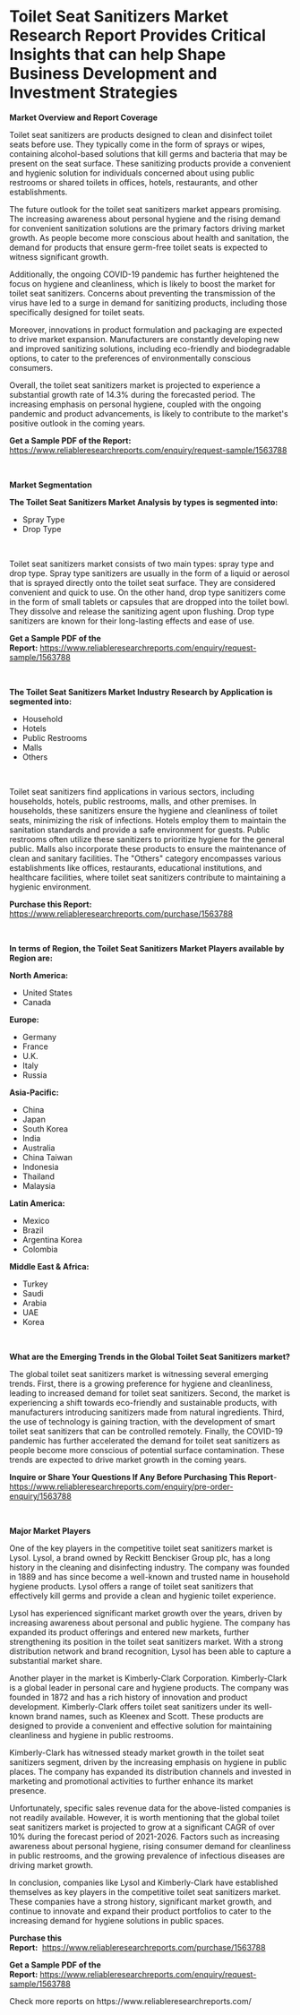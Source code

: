 <p><h1>Toilet Seat Sanitizers Market Research Report Provides Critical Insights that can help Shape Business Development and Investment Strategies</h1></p><p><strong>Market Overview and Report Coverage</strong></p>
<p><p>Toilet seat sanitizers are products designed to clean and disinfect toilet seats before use. They typically come in the form of sprays or wipes, containing alcohol-based solutions that kill germs and bacteria that may be present on the seat surface. These sanitizing products provide a convenient and hygienic solution for individuals concerned about using public restrooms or shared toilets in offices, hotels, restaurants, and other establishments.</p><p>The future outlook for the toilet seat sanitizers market appears promising. The increasing awareness about personal hygiene and the rising demand for convenient sanitization solutions are the primary factors driving market growth. As people become more conscious about health and sanitation, the demand for products that ensure germ-free toilet seats is expected to witness significant growth.</p><p>Additionally, the ongoing COVID-19 pandemic has further heightened the focus on hygiene and cleanliness, which is likely to boost the market for toilet seat sanitizers. Concerns about preventing the transmission of the virus have led to a surge in demand for sanitizing products, including those specifically designed for toilet seats.</p><p>Moreover, innovations in product formulation and packaging are expected to drive market expansion. Manufacturers are constantly developing new and improved sanitizing solutions, including eco-friendly and biodegradable options, to cater to the preferences of environmentally conscious consumers.</p><p>Overall, the toilet seat sanitizers market is projected to experience a substantial growth rate of 14.3% during the forecasted period. The increasing emphasis on personal hygiene, coupled with the ongoing pandemic and product advancements, is likely to contribute to the market's positive outlook in the coming years.</p></p>
<p><strong>Get a Sample PDF of the Report:</strong> <a href="https://www.reliableresearchreports.com/enquiry/request-sample/1563788">https://www.reliableresearchreports.com/enquiry/request-sample/1563788</a></p>
<p>&nbsp;</p>
<p><strong>Market Segmentation</strong></p>
<p><strong>The Toilet Seat Sanitizers Market Analysis by types is segmented into:</strong></p>
<p><ul><li>Spray Type</li><li>Drop Type</li></ul></p>
<p>&nbsp;</p>
<p><p>Toilet seat sanitizers market consists of two main types: spray type and drop type. Spray type sanitizers are usually in the form of a liquid or aerosol that is sprayed directly onto the toilet seat surface. They are considered convenient and quick to use. On the other hand, drop type sanitizers come in the form of small tablets or capsules that are dropped into the toilet bowl. They dissolve and release the sanitizing agent upon flushing. Drop type sanitizers are known for their long-lasting effects and ease of use.</p></p>
<p><strong>Get a Sample PDF of the Report:</strong>&nbsp;<a href="https://www.reliableresearchreports.com/enquiry/request-sample/1563788">https://www.reliableresearchreports.com/enquiry/request-sample/1563788</a></p>
<p>&nbsp;</p>
<p><strong>The Toilet Seat Sanitizers Market Industry Research by Application is segmented into:</strong></p>
<p><ul><li>Household</li><li>Hotels</li><li>Public Restrooms</li><li>Malls</li><li>Others</li></ul></p>
<p>&nbsp;</p>
<p><p>Toilet seat sanitizers find applications in various sectors, including households, hotels, public restrooms, malls, and other premises. In households, these sanitizers ensure the hygiene and cleanliness of toilet seats, minimizing the risk of infections. Hotels employ them to maintain the sanitation standards and provide a safe environment for guests. Public restrooms often utilize these sanitizers to prioritize hygiene for the general public. Malls also incorporate these products to ensure the maintenance of clean and sanitary facilities. The "Others" category encompasses various establishments like offices, restaurants, educational institutions, and healthcare facilities, where toilet seat sanitizers contribute to maintaining a hygienic environment.</p></p>
<p><strong>Purchase this Report:</strong>&nbsp; <a href="https://www.reliableresearchreports.com/purchase/1563788">https://www.reliableresearchreports.com/purchase/1563788</a></p>
<p>&nbsp;</p>
<p><strong>In terms of Region, the Toilet Seat Sanitizers Market Players available by Region are:</strong></p>
<p>
    <p> <strong> North America: </strong>
        <ul>
            <li>United States</li>
            <li>Canada</li>
        </ul>
        </p> 
    <p> <strong> Europe: </strong>
        <ul>
            <li>Germany</li>
            <li>France</li>
            <li>U.K.</li>
            <li>Italy</li>
            <li>Russia</li>
        </ul>
        </p> 
    <p> <strong> Asia-Pacific: </strong>
        <ul>
            <li>China</li>
            <li>Japan</li>
            <li>South Korea</li>
            <li>India</li>
            <li>Australia</li>
            <li>China Taiwan</li>
            <li>Indonesia</li>
            <li>Thailand</li>
            <li>Malaysia</li>
        </ul>
        </p> 
    <p> <strong> Latin America: </strong>
        <ul>
            <li>Mexico</li>
            <li>Brazil</li>
            <li>Argentina Korea</li>
            <li>Colombia</li>
        </ul>
        </p> 
    <p> <strong> Middle East & Africa: </strong>
        <ul>
            <li>Turkey</li>
            <li>Saudi</li>
            <li>Arabia</li>
            <li>UAE</li>
            <li>Korea</li>
        </ul>
    </p>
    </p>
<p>&nbsp;</p>
<p><strong>What are the Emerging Trends in the Global Toilet Seat Sanitizers market?</strong></p>
<p><p>The global toilet seat sanitizers market is witnessing several emerging trends. First, there is a growing preference for hygiene and cleanliness, leading to increased demand for toilet seat sanitizers. Second, the market is experiencing a shift towards eco-friendly and sustainable products, with manufacturers introducing sanitizers made from natural ingredients. Third, the use of technology is gaining traction, with the development of smart toilet seat sanitizers that can be controlled remotely. Finally, the COVID-19 pandemic has further accelerated the demand for toilet seat sanitizers as people become more conscious of potential surface contamination. These trends are expected to drive market growth in the coming years.</p></p>
<p><strong>Inquire or Share Your Questions If Any Before Purchasing This Report</strong>- <a href="https://www.reliableresearchreports.com/enquiry/pre-order-enquiry/1563788">https://www.reliableresearchreports.com/enquiry/pre-order-enquiry/1563788</a></p>
<p>&nbsp;</p>
<p><strong>Major Market Players</strong></p>
<p><p>One of the key players in the competitive toilet seat sanitizers market is Lysol. Lysol, a brand owned by Reckitt Benckiser Group plc, has a long history in the cleaning and disinfecting industry. The company was founded in 1889 and has since become a well-known and trusted name in household hygiene products. Lysol offers a range of toilet seat sanitizers that effectively kill germs and provide a clean and hygienic toilet experience. </p><p>Lysol has experienced significant market growth over the years, driven by increasing awareness about personal and public hygiene. The company has expanded its product offerings and entered new markets, further strengthening its position in the toilet seat sanitizers market. With a strong distribution network and brand recognition, Lysol has been able to capture a substantial market share.</p><p>Another player in the market is Kimberly-Clark Corporation. Kimberly-Clark is a global leader in personal care and hygiene products. The company was founded in 1872 and has a rich history of innovation and product development. Kimberly-Clark offers toilet seat sanitizers under its well-known brand names, such as Kleenex and Scott. These products are designed to provide a convenient and effective solution for maintaining cleanliness and hygiene in public restrooms.</p><p>Kimberly-Clark has witnessed steady market growth in the toilet seat sanitizers segment, driven by the increasing emphasis on hygiene in public places. The company has expanded its distribution channels and invested in marketing and promotional activities to further enhance its market presence.</p><p>Unfortunately, specific sales revenue data for the above-listed companies is not readily available. However, it is worth mentioning that the global toilet seat sanitizers market is projected to grow at a significant CAGR of over 10% during the forecast period of 2021-2026. Factors such as increasing awareness about personal hygiene, rising consumer demand for cleanliness in public restrooms, and the growing prevalence of infectious diseases are driving market growth.</p><p>In conclusion, companies like Lysol and Kimberly-Clark have established themselves as key players in the competitive toilet seat sanitizers market. These companies have a strong history, significant market growth, and continue to innovate and expand their product portfolios to cater to the increasing demand for hygiene solutions in public spaces.</p></p>
<p><strong>Purchase this Report:</strong>&nbsp;&nbsp;<a href="https://www.reliableresearchreports.com/purchase/1563788">https://www.reliableresearchreports.com/purchase/1563788</a></p>
<p></p>
<p><strong>Get a Sample PDF of the Report:</strong>&nbsp;<a href="https://www.reliableresearchreports.com/enquiry/request-sample/1563788">https://www.reliableresearchreports.com/enquiry/request-sample/1563788</a></p>
<p>Check more reports on https://www.reliableresearchreports.com/</p>
